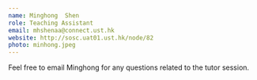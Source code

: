 ```yaml
---
name: Minghong  Shen
role: Teaching Assistant
email: mhshenaa@connect.ust.hk
website: http://sosc.uat01.ust.hk/node/82
photo: minhong.jpeg
---
```


Feel free to email Minghong for any questions related to the tutor session.

